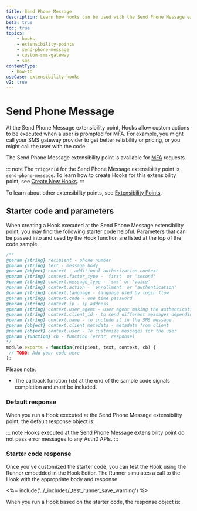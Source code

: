 ```yaml
---
title: Send Phone Message 
description: Learn how hooks can be used with the Send Phone Message extensibility point, which is available for MFA.
beta: true
toc: true
topics:
    - hooks
    - extensibility-points
    - send-phone-message
    - custom-sms-gateway
    - sms 
contentType:
  - how-to
useCase: extensibility-hooks
v2: true
---
```


# Send Phone Message 

At the Send Phone Message extensibility point, Hooks allow custom actions to be executed when a user is prompted for MFA. For example, you might call your SMS gateway provider to get better reliability or pricing, or you might call the user with the code. 

The Send Phone Message extensibility point is available for [MFA](/multifactor-authentication) requests.

::: note
The `triggerId` for the Send Phone Message extensibility point is `send-phone-message`. To learn how to create Hooks for this extensibility point, see [Create New Hooks](/hooks/create).
:::

To learn about other extensibility points, see [Extensibility Points](/hooks/extensibility-points).

## Starter code and parameters

When creating a Hook executed at the Send Phone Message extensibility point, you may find the following starter code helpful. Parameters that can be passed into and used by the Hook function are listed at the top of the code sample.

```js
/**
@param {string} recipient - phone number
@param {string} text - message body
@param {object} context - additional authorization context
@param {string} context.factor_type - 'first' or 'second'
@param {string} context.message_type - 'sms' or 'voice'
@param {string} context.action - 'enrollment' or 'authentication'
@param {string} context.language - language used by login flow
@param {string} context.code - one time password
@param {string} context.ip - ip address
@param {string} context.user_agent - user agent making the authentication request
@param {string} context.client_id - to send different messages depending on the client id
@param {string} context.name - to include it in the SMS message
@param {object} context.client_metadata - metadata from client
@param {object} context.user - To customize messages for the user
@param {function} cb - function (error, response)
*/
module.exports = function(recipient, text, context, cb) {
 // TODO: Add your code here 
};
```

Please note:

* The callback function (`cb`) at the end of the sample code signals completion and *must* be included.

### Default response

When you run a Hook executed at the Send Phone Message extensibility point, the default response object is:

<!--
```json
{
  "user": {
    "tenant": "my-tenant",
    "username": "user1",
    "password": "xxxxxxx",
    "email": "user1@foo.com",
    "emailVerified": false,
    "phoneNumber": "1-000-000-0000",
    "phoneNumberVerified": false,
    "user_metadata": {
      "hobby": "surfing"
    },
    "app_metadata": {
      "plan": "full"
    }
  }
}
```

If you specify `app_metadata` and `user_metadata` in the response object, Auth0 adds this information to the new user.

::: note
Metadata property names must not start with the `$` character or contain the `.` character.
:::

-->
::: note
Hooks executed at the Send Phone Message extensibility point do not pass error messages to any Auth0 APIs.
:::

### Starter code response

Once you've customized the starter code, you can test the Hook using the Runner embedded in the Hook Editor. The Runner simulates a call to the Hook with the appropriate body and response. 

<%= include('../_includes/_test_runner_save_warning') %>

When you run a Hook based on the starter code, the response object is:

<!--
```json
{
  "user": {
    "tenant": "my-tenant",
    "username": "user1",
    "password": "xxxxxxx",
    "email": "user1@foo.com",
    "emailVerified": false,
    "phoneNumber": "1-000-000-0000",
    "phoneNumberVerified": false,
    "user_metadata": {
      "hobby": "surfing"
    },
    "app_metadata": {
      "plan": "full"
    }
  },
  "context": {
    "requestLanguage": "en-us",
    "connection": {
      "id": "con_xxxxxxxxxxxxxxxx",
      "name": "Username-Password-Authentication",
      "tenant": "my-tenant"
    }
  }
}
```
-->